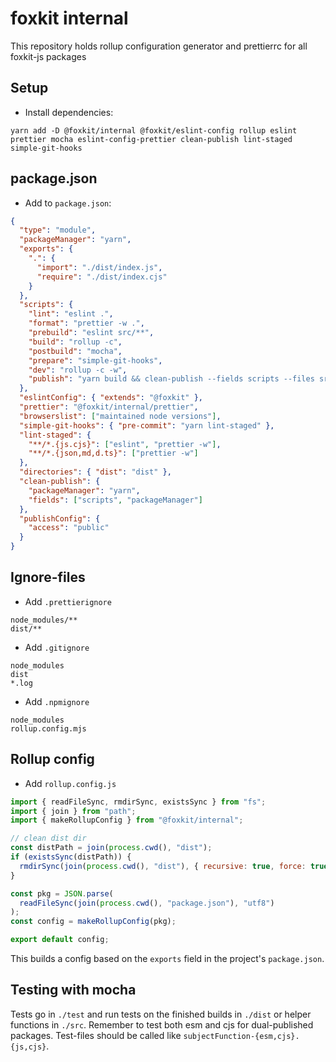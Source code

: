 # foxkit internal

This repository holds rollup configuration generator and prettierrc for all foxkit-js packages

## Setup

- Install dependencies:

```shell
yarn add -D @foxkit/internal @foxkit/eslint-config rollup eslint prettier mocha eslint-config-prettier clean-publish lint-staged simple-git-hooks
```

## package.json

- Add to `package.json`:

```json
{
  "type": "module",
  "packageManager": "yarn",
  "exports": {
    ".": {
      "import": "./dist/index.js",
      "require": "./dist/index.cjs"
    }
  },
  "scripts": {
    "lint": "eslint .",
    "format": "prettier -w .",
    "prebuild": "eslint src/**",
    "build": "rollup -c",
    "postbuild": "mocha",
    "prepare": "simple-git-hooks",
    "dev": "rollup -c -w",
    "publish": "yarn build && clean-publish --fields scripts --files src"
  },
  "eslintConfig": { "extends": "@foxkit" },
  "prettier": "@foxkit/internal/prettier",
  "browserslist": ["maintained node versions"],
  "simple-git-hooks": { "pre-commit": "yarn lint-staged" },
  "lint-staged": {
    "**/*.{js.cjs}": ["eslint", "prettier -w"],
    "**/*.{json,md,d.ts}": ["prettier -w"]
  },
  "directories": { "dist": "dist" },
  "clean-publish": {
    "packageManager": "yarn",
    "fields": ["scripts", "packageManager"]
  },
  "publishConfig": {
    "access": "public"
  }
}
```

## Ignore-files

- Add `.prettierignore`

```
node_modules/**
dist/**
```

- Add `.gitignore`

```
node_modules
dist
*.log
```

- Add `.npmignore`

```
node_modules
rollup.config.mjs
```

## Rollup config

- Add `rollup.config.js`

```js
import { readFileSync, rmdirSync, existsSync } from "fs";
import { join } from "path";
import { makeRollupConfig } from "@foxkit/internal";

// clean dist dir
const distPath = join(process.cwd(), "dist");
if (existsSync(distPath)) {
  rmdirSync(join(process.cwd(), "dist"), { recursive: true, force: true });
}

const pkg = JSON.parse(
  readFileSync(join(process.cwd(), "package.json"), "utf8")
);
const config = makeRollupConfig(pkg);

export default config;
```

This builds a config based on the `exports` field in the project's `package.json`.

## Testing with mocha

Tests go in `./test` and run tests on the finished builds in `./dist` or helper functions in `./src`. Remember to test both esm and cjs for dual-published packages. Test-files should be called like `subjectFunction-{esm,cjs}.{js,cjs}`.
